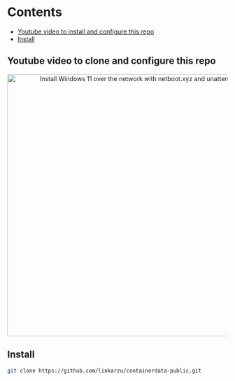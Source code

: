 # Contents

<!-- toc -->

- [Youtube video to install and configure this repo](#youtube-video-to-install-and-configure-this-repo)
- [Install](#install)

<!-- tocstop -->

## Youtube video to clone and configure this repo

<div align="center">
    <a href="https://youtu.be/25uqeRAG39A">
        <img src="https://res.cloudinary.com/daqwsgmx6/image/upload/v1708093565/youtube/docker-practical/win11-netbootxyz.png" alt="Install Windows 11 over the network with netboot.xyz and unattend.xml" width="600"/>
    </a>
</div>

## Install

```bash
git clone https://github.com/linkarzu/containerdata-public.git
```
